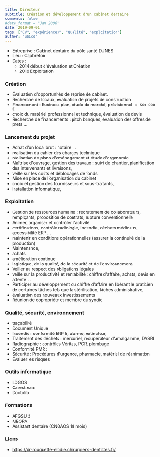```yaml
---
title: Directeur
subtitle: Création et développement d'un cabinet dentaire
comments: false
#date_format = "Jan 2006"
date: 2019-09-01
tags: ["CV", "expériences", "Qualité", "exploitation"]
author: "ubicd"
---
```


* Entreprise : Cabinet dentaire du pôle santé DUNES
* Lieu : Capbreton
* Dates :
  * 2014 début d'évaluation et Création
  * 2016 Exploitation

### Création

* Évaluation d'opportunités de reprise de cabinet.
* Recherche de locaux, évaluation de projets de construction
* Financement : Business plan, étude de marché, prévisionnel ```-> 500 000 €``` 
* choix du matériel professionnel et technique, évaluation de devis
* Recherche de financements : pitch banques, évaluation des offres de prêts …

### Lancement du projet

* Achat d'un local brut : notaire ...
* réalisation du cahier des charges technique
* réalisation de plans d'aménagement et étude d'ergonomie
* Maîtrise d'ouvrage, gestion des travaux : suivi de chantier, planification des intervenants et
livraisons, 
* veille sur les coûts et déblocages de fonds
* Mise en place de l’organisation du cabinet
* choix et gestion des fournisseurs et sous-traitants,
* installation informatique, 

### Exploitation

* Gestion de ressources humaine : recrutement de collaborateurs, remplçants, proposition de contrats, rupture conventionnelle
* Animer, organiser et contrôler l'activité
* certifications, contrôle radiologie, incendie, déchets médicaux, accessibilité ERP ...
* maintenir en conditions opérationnelles (assurer la continuité de la production)
* Maintenance, 
* achats
* amélioration continue
* logistique, de la qualité, de la sécurité et de l'environnement.
* Veiller au respect des obligations légales 
* veille sur la productivité et rentabilité : chiffre d'affaire, achats, devis en attente ...
* Participer au développement du chiffre d’affaire en libérant le praticien
de certaines tâches tels que la stérilisation, tâches administrative,
* évaluation des nouveaux investissements
* Réunion de copropriété et membre du syndic

### Qualité, sécurité, environnement

* traçabilité
* Document Unique
* Incendie : conformité ERP 5, alarme, extincteur, 
* Traitement des déchets : mercuriel, récupérateur d'amalgamme, DASRI
* Radiographie : contrôles Véritas, PCR, plombage
* Conformité PMR :
* Sécurité : Procédures d'urgence, pharmacie, matériel de réanimation
* Evaluer les risques

### Outils informatique

* LOGOS
* Carestream
* Doctolib

### Formations

- AFGSU 2
- MEOPA
- Assistant dentaire (CNQAOS 18 mois)

### Liens

* https://dr-rouquette-elodie.chirurgiens-dentistes.fr/
